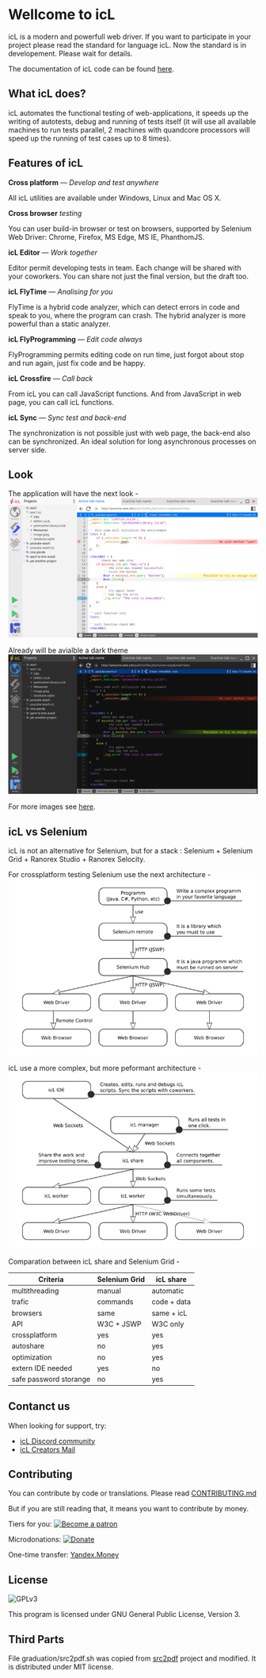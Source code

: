 # Wellcome to icL

icL is a modern and powerfull web driver. If you want to participate in your
project please read the standard for language icL. Now the standard is in 
developement. Please wait for details. 

The documentation of icL code can be found 
[here](https://web.testing.gitlab.io/icL-docs/docs/).

## What icL does?

icL automates the functional testing of web-applications, it speeds up the
writing of autotests, debug and running of tests itself (it will use all
available machines to run tests parallel, 2 machines with quandcore processors
will speed up the running of test cases up to 8 times).

## Features of icL

**Cross platform** — *Develop and test anywhere*

All icL utilities are available under Windows, Linux and Mac OS X.

**Cross browser** *testing*

You can user build-in browser or test on browsers, supported by Selenium Web
Driver: Chrome, Firefox, MS Edge, MS IE, PhanthomJS.

**icL Editor** — *Work together*

Editor permit developing tests in team. Each change will be shared with your
coworkers. You can share not just the final version, but the draft too.

**icL FlyTime** — *Analising for you*

FlyTime is a hybrid code analyzer, which can detect errors in code and speak to
you, where the program can crash. The hybrid analyzer is more powerful than a
static analyzer.

**icL FlyProgramming** — *Edit code always*

FlyProgramming permits editing code on run time, just forgot about stop and run
again, just fix code and be happy.

**icL Crossfire** — *Call back*

From icL you can call JavaScript functions. And from JavaScript in web page, you
can call icL functions.

**icL Sync** — *Sync test and back-end*

The synchronization is not possible just with web page, the back-end also can be
synchronized. An ideal solution for long asynchronous processes on server side.

## Look

The application will have the next look -
![Light theme icL](images/light.png)

Already will be avialble a dark theme
![Dark theme icL](images/dark.png)

For more images see [here](layouts/).

## icL vs Selenium

icL is not an alternative for Selenium, but for a stack : Selenium + Selenium 
Grid + Ranorex Studio + Ranorex Selocity. 

For crossplatform testing Selenium use the next architecture - <br>
![Selenium Grid Architecture](images/selenium-grid.png)

icL use a more complex, but more peformant architecture - <br>
![icL share architecture](images/icL-share.png)

Comparation between icL share and Selenium Grid -

|Criteria              |Selenium Grid| icL share |
|----------------------|-------------|-----------|
|multithreading        |manual       |automatic  |
|trafic                |commands     |code + data|
|browsers              |same         |same + icL |
|API                   |W3C + JSWP   |W3C only   |
|crossplatform         |yes          |yes        |
|autoshare             |no           |yes        |
|optimization          |no           |yes        |
|extern IDE needed     |yes          |no         |
|safe password storange|no           |yes        |

## Contanct us

When looking for support, try:

* [icL Discord community](https://discord.gg/VZe8uXv)
* [icL Creators Mail](mailto:icl@vivaldi.net)

## Contributing

You can contribute by code or translations. 
Please read [CONTRIBUTING.md](CONTRIBUTING.md)

But if you are still reading that, it means you want to contribute by money.

Tiers for you:
[![Become a patron](https://c5.patreon.com/external/logo/become_a_patron_button.png)](https://www.patreon.com/icL)

Microdonations:
[![Donate](https://liberapay.com/assets/widgets/donate.svg)](https://liberapay.com/icL/donate)

One-time transfer: [Yandex.Money](https://yasobe.ru/na/icl)

## License

![GPLv3](https://www.gnu.org/graphics/gplv3-127x51.png)

This program is licensed under GNU General Public License, Version 3.

## Third Parts

File graduation/src2pdf.sh was copied from 
[src2pdf](https://github.com/arosspope/src2pdf.git) project and modified. It
is distributed under MIT license.
